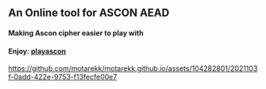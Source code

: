 ## An Online tool for ASCON AEAD

#### Making Ascon cipher easier to play with

#### Enjoy: [playascon](https://motarekk.github.io/)




https://github.com/motarekk/motarekk.github.io/assets/104282801/2021103f-0add-422e-9753-f13fecfe00e7

